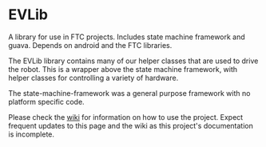 # EVLib
A library for use in FTC projects. Includes state machine framework and guava. Depends on android and the FTC libraries.

The EVLib library contains many of our helper classes that are used to drive the robot. This is a wrapper above the state machine framework, with helper classes for controlling a variety of hardware.

The state-machine-framework was a general purpose framework with no platform specific code.

Please check the [wiki](https://github.com/FTC7393/EVLib/wiki) for information on how to use the project. Expect frequent updates to this page and the wiki as this project's documentation is incomplete.
